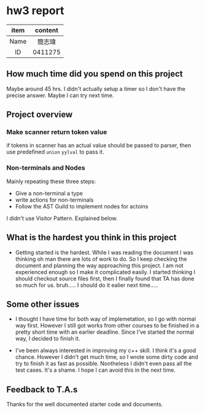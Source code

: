 # hw3 report

|item|content|
|:-:|:-:|
|Name|簡志瑋|
|ID|0411275|

## How much time did you spend on this project

Maybe around 45 hrs. I didn't actually setup a timer so I don't have the precise answer. Maybe I can try next time.

## Project overview

### Make scanner return token value
if tokens in scanner has an actual value should be passed to parser, then use predefined `union` `yylval` to pass it.

### Non-terminals and Nodes
Mainly repeating these three steps:
* Give a non-terminal a type
* write actions for non-terminals
* Follow the AST Guild to implement nodes for actoins

I didn't use Visitor Pattern. Explained below.

## What is the hardest you think in this project

* Getting started is the hardest. While I was reading the document I was thinking oh man there are lots of work to do. So I keep checking the document and planning the way approaching this project. I am not experienced enough so I make it complicated easily. I started thinking I should checkout source files first, then I finally found that TA has done so much for us. bruh..... I should do it ealier next time.....

## Some other issues
* I thought I have time for both way of implemetation, so I go with normal way first. However I still got works from other courses to be finished in a pretty short time with an earlier deadline. Since I've started the normal way, I decided to finish it.

* I've been always interested in improving my c++ skill. I think it's a good chance. However I didn't get much time, so I wrote some dirty code and try to finish it as fast as possible. Nontheless I didn't even pass all the test cases. It's a shame. I hope I can avoid this in the next time.

## Feedback to T.A.s

Thanks for the well documented starter code and documents.
